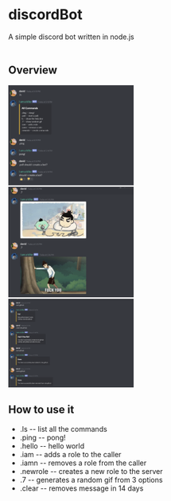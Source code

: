 <h1> discordBot</h1>
A simple discord bot written in node.js<br><br>
<h2>Overview</h2>
<img src="1.png" alt="demo 1" width="50%" height="50%"></img>
<img src="2.png" alt="demo 2" width="50%" height="50%"></img>
<img src="3.png" alt="demo 3" width="50%" height="50%"></img>
<h2>How to use it</h2>
<ul>
  <li>.ls -- list all the commands</li>
  <li>.ping -- pong!</li>
  <li>.hello -- hello world</li>
  <li>.iam -- adds a role to the caller</li>
  <li>.iamn -- removes a role from the caller</li>
  <li>.newrole -- creates a new role to the server</li>
  <li>.7 -- generates a random gif from 3 options</li>
  <li>.clear -- removes message in 14 days</li>
</ul>
